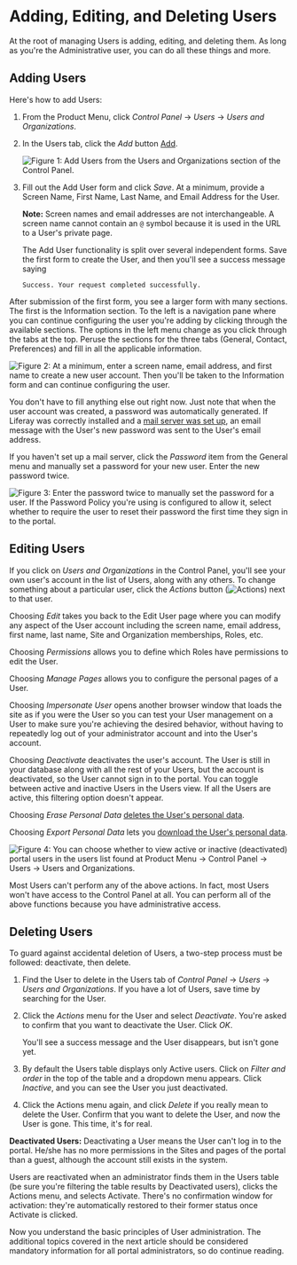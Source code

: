 # Adding, Editing, and Deleting Users

At the root of managing Users is adding, editing, and deleting them. As long as you're the Administrative user, you can do all these things and more. 

## Adding Users

Here's how to add Users: 

1.  From the Product Menu, click *Control Panel* &rarr; *Users* &rarr; *Users and Organizations*. 

2.  In the Users tab, click the *Add* button [Add](./images/icon-add.png).

    ![Figure 1: Add Users from the Users and Organizations section of the Control Panel.](./images/usrmgmt-add-user.png)

3.  Fill out the Add User form and click *Save*. At a minimum, provide a Screen Name, First Name, Last Name, and Email Address for the User.

    **Note:** Screen names and email addresses are not interchangeable. A screen name cannot contain an `@` symbol because it is used in the URL to a User's private page.

    The Add User functionality is split over several independent forms. Save the first form to create the User, and then you'll see a success message saying

        Success. Your request completed successfully. 

After submission of the first form, you see a larger form with many sections. The first is the Information section. To the left is a navigation pane where you can continue configuring the user you're adding by clicking through the available sections. The options in the left menu change as you click through the tabs at the top. Peruse the sections for the three tabs (General, Contact, Preferences) and fill in all the applicable information.

![Figure 2: At a minimum, enter a screen name, email address, and first name to create a new user account. Then you'll be taken to the Information form and can continue configuring the user.](./images/add-user-forms-menu.png)

You don't have to fill anything else out right now. Just note that when the user account was created, a password was automatically generated. If Liferay was correctly installed and a [mail server was set up](/docs/7-2/user/-/knowledge_base/u/server-administration), an email message with the User's new password was sent to the User's email address.

If you haven't set up a mail server, click the *Password* item from the General menu and manually set a password for your new user. Enter the new password twice.

![Figure 3: Enter the password twice to manually set the password for a user. If the Password Policy you're using is configured to allow it, select whether to require the user to reset their password the first time they sign in to the portal.](./images/usrmgmt-require-password-reset.png)

## Editing Users

If you click on *Users and Organizations* in the Control Panel, you'll see your own user's account in the list of Users, along with any others. To change something about a particular user, click the *Actions* button (![Actions](./images/icon-actions.png)) next to that user.

Choosing *Edit* takes you back to the Edit User page where you can modify any aspect of the User account including the screen name, email address, first name, last name, Site and Organization memberships, Roles, etc.

Choosing *Permissions* allows you to define which Roles have permissions to edit the User.

Choosing *Manage Pages* allows you to configure the personal pages of a User.

Choosing *Impersonate User* opens another browser window that loads the site as if you were the User so you can test your User management on a User to make sure you're achieving the desired behavior, without having to repeatedly log out of your administrator account and into the User's account.

Choosing *Deactivate* deactivates the user's account. The User is still in your database along with all the rest of your Users, but the account is deactivated, so the User cannot sign in to the portal. You can toggle between active and inactive Users in the Users view. If all the Users are active, this filtering option doesn't appear.

Choosing *Erase Personal Data* [deletes the User's personal data](/docs/7-2/user/-/knowledge_base/u/managing-user-data). 

Choosing *Export Personal Data* lets you [download the User's personal data](/docs-7-2/user/-/knowledge_base/u/exporting-user-data).

![Figure 4: You can choose whether to view active or inactive (deactivated) portal users in the users list found at *Product Menu* &rarr; *Control Panel* &rarr; *Users* &rarr; *Users and Organizations*.](./images/usrmgmt-active.png)

Most Users can't perform any of the above actions. In fact, most Users won't have access to the Control Panel at all. You can perform all of the above functions because you have administrative access.

## Deleting Users

To guard against accidental deletion of Users, a two-step process must be followed: deactivate, then delete.

1.  Find the User to delete in the Users tab of *Control Panel* &rarr; *Users* &rarr; *Users and Organizations*. If you have a lot of Users, save time by searching for the User.

2.  Click the *Actions* menu for the User and select *Deactivate*. You're asked to confirm that you want to deactivate the User. Click *OK*. 

    You'll see a success message and the User disappears, but isn't gone yet.

3.  By default the Users table displays only Active users. Click on *Filter and order* in the top of the table and a dropdown menu appears. Click *Inactive*, and you can see the User you just deactivated. 

4.  Click the Actions menu again, and click *Delete* if you really mean to delete the User. Confirm that you want to delete the User, and now the User is gone. This time, it's for real.

**Deactivated Users:** Deactivating a User means the User can't log in to the portal. He/she has no more permissions in the Sites and pages of the portal than a guest, although the account still exists in the system.

Users are reactivated when an administrator finds them in the Users table (be sure you're filtering the table results by Deactivated users), clicks the Actions menu, and selects Activate. There's no confirmation window for activation: they're automatically restored to their former status once Activate is clicked.

Now you understand the basic principles of User administration. The additional topics covered in the next article should be considered mandatory information for all portal administrators, so do continue reading.
